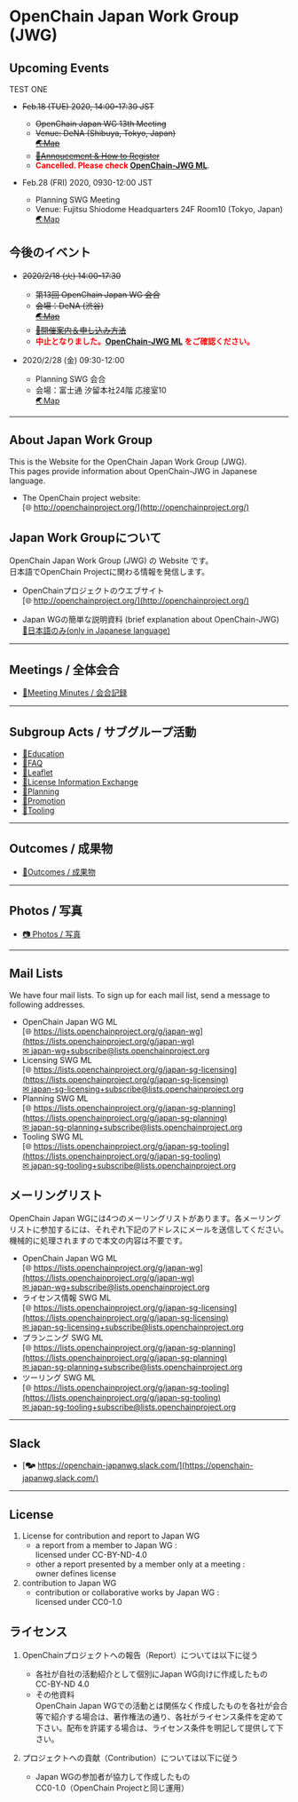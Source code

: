 # OpenChain Japan Work Group (JWG)

## Upcoming Events

TEST ONE

- ~~Feb.18 (TUE) 2020, 14:00-17:30 JST~~
  - ~~OpenChain Japan WG 13th Meeting~~
  - ~~Venue: DeNA (Shibuya, Tokyo, Japan)~~  
    ~~[&#x1f30f;Map](https://dena.com/intl/contact#contact-map)~~
  - ~~[&#x1f4dd;Annoucement & How to Register](https://wiki.linuxfoundation.org/_media/openchain/openchainjapanwg_13th_announce.pdf)~~  
  - **<span style="color: red;">Cancelled. Please check [OpenChain-JWG ML](https://lists.openchainproject.org/g/japan-wg)</span>**.  

- Feb.28 (FRI) 2020, 0930-12:00 JST
  - Planning SWG Meeting
  - Venue: Fujitsu Shiodome Headquarters 24F Room10 (Tokyo, Japan)  
    [&#x1f30f;Map](https://www.fujitsu.com/global/about/corporate/locations/worldlocation/japan/about-headquarters.html)

## 今後のイベント

- ~~2020/2/18 (火) 14:00-17:30~~
  - ~~第13回 OpenChain Japan WG 会合~~
  - ~~会場：DeNA (渋谷)~~  
    ~~[&#x1f30f;Map](https://dena.com/intl/contact#contact-map)~~
  - ~~[&#x1f4dd;開催案内＆申し込み方法](https://wiki.linuxfoundation.org/_media/openchain/openchainjapanwg_13th_announce.pdf)~~
  - **<span style="color: red;">中止となりました。[OpenChain-JWG ML](https://lists.openchainproject.org/g/japan-wg) をご確認ください。</span>**  

- 2020/2/28 (金) 09:30-12:00
  - Planning SWG 会合
  - 会場：富士通 汐留本社24階 応接室10  
    [&#x1f30f;Map](https://www.fujitsu.com/global/about/corporate/locations/worldlocation/japan/about-headquarters.html)

---

## About Japan Work Group

This is the Website for the OpenChain Japan Work Group (JWG).  
This pages provide information about OpenChain-JWG in Japanese language.

- The OpenChain project website:  
[&#x1f310; http://openchainproject.org/](http://openchainproject.org/)

## Japan Work Groupについて

OpenChain Japan Work Group (JWG) の Website です。  
日本語でOpenChain Projectに関わる情報を発信します。

- OpenChainプロジェクトのウエブサイト  
[&#x1f310; http://openchainproject.org/](http://openchainproject.org/)

- Japan WGの簡単な説明資料 (brief explanation about OpenChain-JWG)  
[&#x1F4D6;日本語のみ(only in Japanese language)](https://github.com/OpenChain-Project/Onboarding-JWG/blob/master/About_Japan-wg/About_JapanWG.md)

---

## Meetings / 全体会合

- [&#x1f4c2;Meeting Minutes / 会合記録](meetings)

---

## Subgroup Acts / サブグループ活動

- [&#x1f4c2;Education](subgroups/education)
- [&#x1f4c2;FAQ](subgroups/faq)
- [&#x1f4c2;Leaflet](subgroups/leaflet)
- [&#x1f4c2;License Information Exchange](subgroups/licenseInfo)
- [&#x1f4c2;Planning](subgroups/planning)
- [&#x1f4c2;Promotion](subgroups/promotion)
- [&#x1f4c2;Tooling](subgroups/tooling)

---

## Outcomes / 成果物

- [&#x1f4c2;Outcomes / 成果物](outcomes)

---

## Photos / 写真

- [&#x1f4f7; Photos / 写真](photos)

---

## Mail Lists

We have four mail lists. To sign up for each mail list, send a message to following addresses.

- OpenChain Japan WG ML  
[&#x1f310; https://lists.openchainproject.org/g/japan-wg](https://lists.openchainproject.org/g/japan-wg)  
[&#x2709; japan-wg+subscribe@lists.openchainproject.org](mailto:japan-wg+subscribe@lists.openchainproject.org)  
- Licensing SWG ML  
[&#x1f310; https://lists.openchainproject.org/g/japan-sg-licensing](https://lists.openchainproject.org/g/japan-sg-licensing)  
[&#x2709; japan-sg-licensing+subscribe@lists.openchainproject.org](mailto:japan-sg-licensing+subscribe@lists.openchainproject.org)  
- Planning SWG ML  
[&#x1f310; https://lists.openchainproject.org/g/japan-sg-planning](https://lists.openchainproject.org/g/japan-sg-planning)  
[&#x2709; japan-sg-planning+subscribe@lists.openchainproject.org](mailto:japan-sg-planning+subscribe@lists.openchainproject.org)
- Tooling SWG ML  
[&#x1f310; https://lists.openchainproject.org/g/japan-sg-tooling](https://lists.openchainproject.org/g/japan-sg-tooling)  
[&#x2709; japan-sg-tooling+subscribe@lists.openchainproject.org](mailto:japan-sg-tooling+subscribe@lists.openchainproject.org)

## メーリングリスト

OpenChain Japan WGには4つのメーリングリストがあります。各メーリングリストに参加するには、それぞれ下記のアドレスにメールを送信してください。機械的に処理されますので本文の内容は不要です。

- OpenChain Japan WG ML  
[&#x1f310; https://lists.openchainproject.org/g/japan-wg](https://lists.openchainproject.org/g/japan-wg)  
[&#x2709; japan-wg+subscribe@lists.openchainproject.org](mailto:japan-wg+subscribe@lists.openchainproject.org)  
- ライセンス情報 SWG ML  
[&#x1f310; https://lists.openchainproject.org/g/japan-sg-licensing](https://lists.openchainproject.org/g/japan-sg-licensing)  
[&#x2709; japan-sg-licensing+subscribe@lists.openchainproject.org](mailto:japan-sg-licensing+subscribe@lists.openchainproject.org)  
- プランニング SWG ML  
[&#x1f310; https://lists.openchainproject.org/g/japan-sg-planning](https://lists.openchainproject.org/g/japan-sg-planning)  
[&#x2709; japan-sg-planning+subscribe@lists.openchainproject.org](mailto:japan-sg-planning+subscribe@lists.openchainproject.org)
- ツーリング SWG ML  
[&#x1f310; https://lists.openchainproject.org/g/japan-sg-tooling](https://lists.openchainproject.org/g/japan-sg-tooling)  
[&#x2709; japan-sg-tooling+subscribe@lists.openchainproject.org](mailto:japan-sg-tooling+subscribe@lists.openchainproject.org)

---

## Slack

- [&#x1F5EB; https://openchain-japanwg.slack.com/](https://openchain-japanwg.slack.com/)

---

## License

1. License for contribution and report to Japan WG
   - a report from a member to Japan WG :  
   licensed under CC-BY-ND-4.0
   - other a report presented by a member only at a meeting :  
   owner defines license
2. contribution to Japan WG
   - contribution or collaborative works by Japan WG :  
   licensed under CC0-1.0

## ライセンス

1. OpenChainプロジェクトへの報告（Report）については以下に従う  
   - 各社が自社の活動紹介として個別にJapan WG向けに作成したもの  
   CC-BY-ND 4.0
   - その他資料  
   OpenChain Japan WGでの活動とは関係なく作成したものを各社が会合等で紹介する場合は、著作権法の通り、各社がライセンス条件を定めて下さい。配布を許諾する場合は、ライセンス条件を明記して提供して下さい。

1. プロジェクトへの貢献（Contribution）については以下に従う  
   - Japan WGの参加者が協力して作成したもの  
   CC0-1.0（OpenChain Projectと同じ運用）
